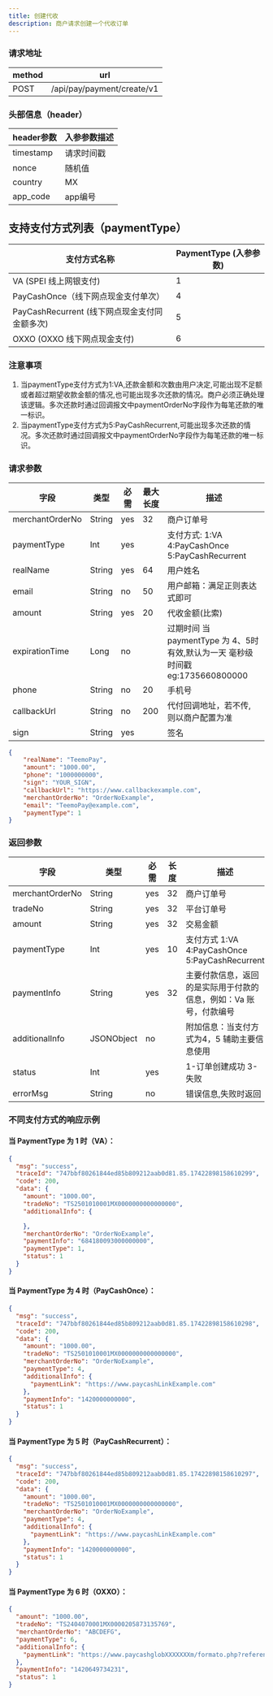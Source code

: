 ```yaml
---
title: 创建代收
description: 商户请求创建一个代收订单
---
```


### 请求地址

| method | url                        |
| ------ | -------------------------- |
| POST   | /api/pay/payment/create/v1 |

### 头部信息（header）

| header参数                  | 入参参数描述 |
|---------------------------|-------|
| timestamp                 | 请求时间戳 |
| nonce                     | 随机值   |
| country                   | MX    |
| app_code                  | app编号 |

## 支持支付方式列表（paymentType）

| 支付方式名称                           | PaymentType (入参参数) |
|----------------------------------|--------------------|
| VA (SPEI 线上网银支付)                 | 1                  |
| PayCashOnce（线下网点现金支付单次）          | 4                  |
| PayCashRecurrent (线下网点现金支付同金额多次) | 5                  |
| OXXO (OXXO 线下网点现金支付)             | 6                  |

### 注意事项
1. 当paymentType支付方式为1:VA,还款金额和次数由用户决定,可能出现不足额或者超过期望收款金额的情况,也可能出现多次还款的情况。商户必须正确处理该逻辑。多次还款时通过回调报文中paymentOrderNo字段作为每笔还款的唯一标识。
2. 当paymentType支付方式为5:PayCashRecurrent,可能出现多次还款的情况。多次还款时通过回调报文中paymentOrderNo字段作为每笔还款的唯一标识。
### 请求参数

| 字段              | 类型   | 必需  | 最大长度 | 描述                                                |
|-----------------| ------ |-----|------|---------------------------------------------------|
| merchantOrderNo | String | yes | 32   | 商户订单号                                             |
| paymentType     | Int    | yes |      | 支付方式: 1:VA 4:PayCashOnce 5:PayCashRecurrent |
| realName        | String | yes | 64   | 用户姓名                                              |
| email           | String | no  | 50   | 用户邮箱：满足正则表达式即可                                    |
| amount          | String | yes | 20   | 代收金额(比索)                                          |
| expirationTime  | Long   | no  |      | 过期时间 当 paymentType 为 4、5时有效,默认为一天 毫秒级时间戳 eg:1735660800000                |
| phone           | String | no  | 20   | 手机号                                               |
| callbackUrl     | String | no  | 200  | 代付回调地址，若不传, 则以商户配置为准                              |
| sign            | String | yes |      | 签名                                                |


```json title="请求示例"
{
    "realName": "TeemoPay",
    "amount": "1000.00",
    "phone": "1000000000",
    "sign": "YOUR_SIGN",
    "callbackUrl": "https://www.callbackexample.com",
    "merchantOrderNo": "OrderNoExample",
    "email": "TeemoPay@example.com",
    "paymentType": 1
}
```

### 返回参数

| 字段            | 类型       | 必需  | 长度 | 描述                                              |
| --------------- | ---------- |-----| ---- |-------------------------------------------------|
| merchantOrderNo | String     | yes | 32   | 商户订单号                                           |
| tradeNo         | String     | yes | 32   | 平台订单号                                           |
| amount          | String     | yes | 32   | 交易金额                                            |
| paymentType     | Int        | yes | 10   | 支付方式 1:VA 4:PayCashOnce 5:PayCashRecurrent |
| paymentInfo     | String     | yes | 32   | 主要付款信息，返回的是实际用于付款的信息，例如：Va 账号，付款编号              |
| additionalInfo  | JSONObject | no  |      | 附加信息：当支付方式为4，5 辅助主要信息使用                         |
| status          | Int        | yes |    | 1-订单创建成功  3-失败                                  |
| errorMsg        | String     | no  |    | 错误信息,失败时返回                                      |


### 不同支付方式的响应示例

#### 当 PaymentType 为 1 时（VA）：

```json
{
  "msg": "success",
  "traceId": "747bbf80261844ed85b809212aab0d81.85.17422898158610299",
  "code": 200,
  "data": {
    "amount": "1000.00",
    "tradeNo": "TS2501010001MX0000000000000000",
    "additionalInfo": {

    },
    "merchantOrderNo": "OrderNoExample",
    "paymentInfo": "684180093000000000",
    "paymentType": 1,
    "status": 1
  }
}
```

#### 当 PaymentType 为 4 时（PayCashOnce）：

```json
{
  "msg": "success",
  "traceId": "747bbf80261844ed85b809212aab0d81.85.17422898158610298",
  "code": 200,
  "data": {
    "amount": "1000.00",
    "tradeNo": "TS2501010001MX0000000000000000",
    "merchantOrderNo": "OrderNoExample",
    "paymentType": 4,
    "additionalInfo": {
      "paymentLink": "https://www.paycashLinkExample.com"
    },
    "paymentInfo": "1420000000000",
    "status": 1
  }
}
```

#### 当 PaymentType 为 5 时（PayCashRecurrent）：

```json
{
  "msg": "success",
  "traceId": "747bbf80261844ed85b809212aab0d81.85.17422898158610297",
  "code": 200,
  "data": {
    "amount": "1000.00",
    "tradeNo": "TS2501010001MX0000000000000000",
    "merchantOrderNo": "OrderNoExample",
    "paymentType": 4,
    "additionalInfo": {
      "paymentLink": "https://www.paycashLinkExample.com"
    },
    "paymentInfo": "1420000000000",
    "status": 1
  }
}
```
#### 当 PaymentType 为 6 时（OXXO）：

```json
{
  "amount": "1000.00",
  "tradeNo": "TS2404070001MX0000205873135769",
  "merchantOrderNo": "ABCDEFG",
  "paymentType": 6,
  "additionalInfo": {
    "paymentLink": "https://www.paycashglobXXXXXXXm/formato.php?referencia=ATQyMDY0OTczNDIzMg==&interno=1"
  },
  "paymentInfo": "1420649734231",
  "status": 1
}
```
